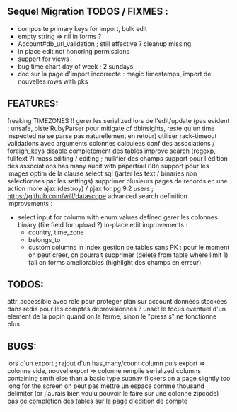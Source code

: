## Sequel Migration TODOS / FIXMES :

  - composite primary keys for import, bulk edit
  - empty string => nil in forms ?
  - Account#db_url_validation ; still effective ? cleanup missing
  - in place edit not honoring permissions
  - support for views
  - bug time chart day of week ; 2 sundays
  - doc sur la page d'import incorrecte : magic timestamps, import de nouvelles rows with pks

## FEATURES:

freaking TIMEZONES !!
gerer les serialized lors de l'edit/update (pas evident ; unsafe, piste RubyParser pour mitigate cf dbinsights, reste qu'un time inspected ne se parse pas naturellement en retour)
utiliser rack-timeout
validations avec arguments
colonnes calculees
conf des associations / foreign_keys
disable completement des tables
improve search (regexp, fulltext ?)
mass editing / editing ; nullifier des champs
support pour l'édition des associations has many
audit with papertrail
i18n
support pour les images
optim de la clause select sql (jarter les text / binaries non selectionnes par les settings)
supprimer plusieurs pages de records en une action
more ajax (destroy) / pjax
for pg 9.2 users ; https://github.com/will/datascope
advanced search definition improvements :
  - select input for column with enum values defined
gerer les colonnes binary (file field for upload ?)
in-place edit improvements :
	- country, time_zone
	- belongs_to
	- custom columns in index
gestion de tables sans PK : pour le moment on peut creer, on pourrait supprimer (delete from table where <tous les attr> limit 1)
fail on forms ameliorables (highlight des champs en erreur)

## TODOS:

attr_accessible avec role pour proteger plan sur account
données stockées dans redis pour les comptes deprovisionnés ?
unset le focus eventuel d'un element de la popin quand on la ferme, sinon le "press s" ne fonctionne plus

## BUGS:

lors d'un export ; rajout d'un has_many/count column puis export => colonne vide, nouvel export => colonne remplie
serialized columns containing smth else than a basic type
subnav flickers on a page slightly too long for the screen
on peut pas mettre un espace comme thousand delimiter (or j'aurais bien voulu pouvoir le faire sur une colonne zipcode)
pas de completion des tables sur la page d'edition de compte
